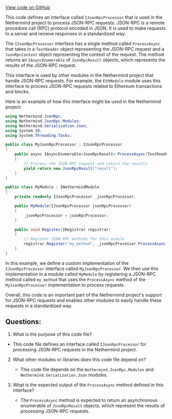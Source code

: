 [View code on GitHub](https://github.com/NethermindEth/nethermind/src/Nethermind/Nethermind.JsonRpc/IJsonRpcProcessor.cs)

This code defines an interface called `IJsonRpcProcessor` that is used in the Nethermind project to process JSON-RPC requests. JSON-RPC is a remote procedure call (RPC) protocol encoded in JSON. It is used to make requests to a server and receive responses in a standardized way. 

The `IJsonRpcProcessor` interface has a single method called `ProcessAsync` that takes in a `TextReader` object representing the JSON-RPC request and a `JsonRpcContext` object representing the context of the request. The method returns an `IAsyncEnumerable` of `JsonRpcResult` objects, which represents the results of the JSON-RPC request. 

This interface is used by other modules in the Nethermind project that handle JSON-RPC requests. For example, the `EthModule` module uses this interface to process JSON-RPC requests related to Ethereum transactions and blocks. 

Here is an example of how this interface might be used in the Nethermind project:

```csharp
using Nethermind.JsonRpc;
using Nethermind.JsonRpc.Modules;
using Nethermind.Serialization.Json;
using System.IO;
using System.Threading.Tasks;

public class MyJsonRpcProcessor : IJsonRpcProcessor
{
    public async IAsyncEnumerable<JsonRpcResult> ProcessAsync(TextReader request, JsonRpcContext context)
    {
        // Process the JSON-RPC request and return the results
        yield return new JsonRpcResult("result");
    }
}

public class MyModule : INethermindModule
{
    private readonly IJsonRpcProcessor _jsonRpcProcessor;

    public MyModule(IJsonRpcProcessor jsonRpcProcessor)
    {
        _jsonRpcProcessor = jsonRpcProcessor;
    }

    public void Register(IRegistrar registrar)
    {
        // Register JSON-RPC methods for this module
        registrar.Register("my_method", _jsonRpcProcessor.ProcessAsync);
    }
}
```

In this example, we define a custom implementation of the `IJsonRpcProcessor` interface called `MyJsonRpcProcessor`. We then use this implementation in a module called `MyModule` by registering a JSON-RPC method called `my_method` that uses the `ProcessAsync` method of the `MyJsonRpcProcessor` implementation to process requests. 

Overall, this code is an important part of the Nethermind project's support for JSON-RPC requests and enables other modules to easily handle these requests in a standardized way.
## Questions: 
 1. What is the purpose of this code file?
   - This code file defines an interface called `IJsonRpcProcessor` for processing JSON-RPC requests in the Nethermind project.

2. What other modules or libraries does this code file depend on?
   - This code file depends on the `Nethermind.JsonRpc.Modules` and `Nethermind.Serialization.Json` modules.

3. What is the expected output of the `ProcessAsync` method defined in this interface?
   - The `ProcessAsync` method is expected to return an asynchronous enumerable of `JsonRpcResult` objects, which represent the results of processing JSON-RPC requests.